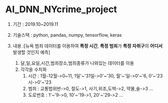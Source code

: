 # AI_DNN_NYcrime_project

1. 기간 : 2019.10~2019.11

2. 기술스택 : python, pandas, numpy, tensorflow, keras

3. 내용 :[뉴욕 범죄 데이터를 이용하여 **특정 시간**, **특정 범죄**가 **특정 자취구**의 **어디서** 발생할 것인지 예측]
    1. 달,일,요일,시간,범죄장소,범죄종류가 나와있는 데이터를 이용
    2. 각각을 수치화
        1. 시간 : 1월`~`12월->0~11, 1일'~'31일->0'~'30, 월'~'일->0'~'6, 0'~'23시->0'~'23
        2. 범죄 : 교통법위반->0, 절도->1, 사기,위조,도박->2, 약물,술->3 ...
        3. 도로번호 : 1'~'9->0, 10'~'19->1, 20'~'29->2 ...
        
